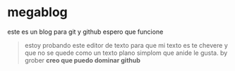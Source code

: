 # megablog
este es un blog para git y github espero que funcione 
>estoy probando este editor de texto para que mi texto es te chevere y que no se quede como un texto plano simplom que anide le gusta.
>by grober
**creo que puedo dominar github**
